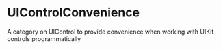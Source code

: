 UIControlConvenience
====================

A category on UIControl to provide convenience when working with UIKit controls programmatically